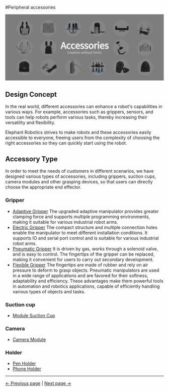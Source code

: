 #Peripheral accessories

![Peripheral accessories](../../resources/1-ProductIntroduction/1.4/1.4周边配件.jpg)

## Design Concept

In the real world, different accessories can enhance a robot's capabilities in various ways. For example, accessories such as grippers, sensors, and tools can help robots perform various tasks, thereby increasing their versatility and flexibility.

Elephant Robotics strives to make robots and these accessories easily accessible to everyone, freeing users from the complexity of choosing the right accessories so they can quickly start using the robot.

## Accessory Type

In order to meet the needs of customers in different scenarios, we have designed various types of accessories, including grippers, suction cups, camera modules and other grasping devices, so that users can directly choose the appropriate end effector.

### Gripper

- [Adaptive Gripper](../1.4-AccessoriesTools/1.4.1-Gripper/1-AdaptiveGripper.md)
   The upgraded adaptive manipulator provides greater clamping force and supports multiple programming environments, making it suitable for various industrial robot arms.
- [Electric Gripper](../1.4-AccessoriesTools/1.4.1-Gripper/2-ElectricGripper.md)
   The compact structure and multiple connection holes enable the manipulator to meet different installation conditions. It supports IO and serial port control and is suitable for various industrial robot arms.
- [Pneumatic Gripper](../1.4-AccessoriesTools/1.4.1-Gripper/3-PneumaticGripper.md)
   It is driven by gas, works through a solenoid valve, and is easy to control. The fingertips of the gripper can be replaced, making it convenient for users to carry out secondary development.
- [Flexible Gripper](../1.4-AccessoriesTools/1.4.1-Gripper/4-FlexibleGripper.md)
   The fingertips are made of rubber and rely on air pressure to deform to grasp objects. Pneumatic manipulators are used in a wide range of applications and are favored for their softness, adaptability and efficiency. These advantages make them powerful tools in automation and robotics applications, capable of efficiently handling various types of objects and tasks.

### Suction cup

- [Module Suction Cup](../1.4-AccessoriesTools/1.4.2-PumpCup/1-ModuleSuctionCup.md)

### Camera

- [Camera Module](../1.4-AccessoriesTools/1.4.3-Camera/1-CameraModulePro.md)

### Holder

- [Pen Holder](../1.4-AccessoriesTools/1.4.4-Holder/1-PenHolderPro.md)
- [Phone Holder](../1.4-AccessoriesTools/1.4.4-Holder/2-PhoneHolderPro.md)

---

[← Previous page](../1.3-ApplicationScenario.md) | [Next page →](./1.4.1-Gripper/1-AdaptiveGripper.md)